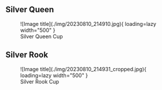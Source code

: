 
## Silver Queen
<figure markdown>
  ![Image title](./img/20230810_214910.jpg){ loading=lazy  width="500" }
  <figcaption>Silver Queen Cup</figcaption>
</figure>

## Silver Rook

<figure markdown>
  ![Image title](./img/20230810_214931_cropped.jpg){ loading=lazy  width="500" }
  <figcaption>Silver Rook Cup</figcaption>
</figure>

